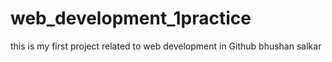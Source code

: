 # web_development_1practice
this is my first project related to web development in Github
bhushan salkar 
